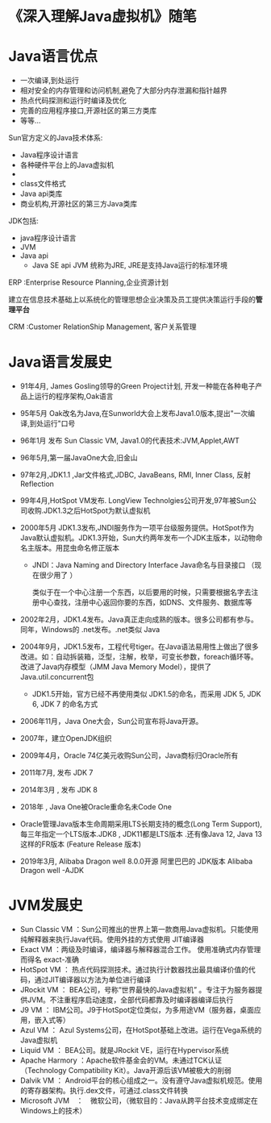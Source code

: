# 《深入理解Java虚拟机》随笔

# Java语言优点

- 一次编译,到处运行
- 相对安全的内存管理和访问机制,避免了大部分内存泄漏和指针越界
- 热点代码探测和运行时编译及优化
- 完善的应用程序接口,开源社区的第三方类库
- 等等...

Sun官方定义的Java技术体系:

- Java程序设计语言
- 各种硬件平台上的Java虚拟机
- 
- class文件格式
- Java api类库
- 商业机构,开源社区的第三方Java类库

JDK包括:

- java程序设计语言
- JVM
- Java api
  - Java SE api JVM 统称为JRE,  JRE是支持Java运行的标准环境



ERP :Enterprise Resource Planning,企业资源计划

​	建立在信息技术基础上以系统化的管理思想企业决策及员工提供决策运行手段的**管理平台**

CRM :Customer RelationShip Management, 客户关系管理

# 	Java语言发展史

- 91年4月, James Gosling领导的Green Project计划, 开发一种能在各种电子产品上运行的程序架构,Oak语言

- 95年5月 Oak改名为Java,在Sunworld大会上发布Java1.0版本,提出"一次编译,到处运行"口号

- 96年1月 发布 Sun Classic VM, Java1.0的代表技术:JVM,Applet,AWT

- 96年5月,第一届JavaOne大会,旧金山

- 97年2月,JDK1.1 ,Jar文件格式,JDBC, JavaBeans, RMI, Inner Class, 反射 Reflection

- 99年4月,HotSpot VM发布. LongView Technolgies公司开发,97年被Sun公司收购.JDK1.3之后HotSpot为默认虚拟机

- 2000年5月  JDK1.3发布,JNDI服务作为一项平台级服务提供。HotSpot作为Java默认虚拟机。JDK1.3开始，Sun大约两年发布一个JDK主版本，以动物命名主版本。用昆虫命名修正版本

  - JNDI：Java Naming and Directory Interface    Java命名与目录接口 （现在很少用了 ）

    类似于在一个中心注册一个东西，以后要用的时候，只需要根据名字去注册中心查找，注册中心返回你要的东西，如DNS、文件服务、数据库等

- 2002年2月，JDK1.4发布。Java真正走向成熟的版本。很多公司都有参与。 同年，Windows的 .net发布。.net类似 Java

- 2004年9月，JDK1.5发布，工程代号tiger。在Java语法易用性上做出了很多改进。如：自动拆装箱，泛型，注解，枚举，可变长参数，foreach循环等。改进了Java内存模型（JMM Java Memory Model），提供了Java.util.concurrent包

  - JDK1.5开始，官方已经不再使用类似 JDK1.5的命名，而采用 JDK 5, JDK 6, JDK 7 的命名方式

- 2006年11月，Java One大会，Sun公司宣布将Java开源。

- 2007年，建立OpenJDK组织

- 2009年4月，Oracle 74亿美元收购Sun公司，Java商标归Oracle所有

- 2011年7月, 发布 JDK 7 

- 2014年3月 , 发布 JDK 8 

- 2018年 , Java One被Oracle重命名未Code One

- Oracle管理Java版本生命周期采用LTS长期支持的概念(Long Term Support),每三年指定一个LTS版本.JDK8 , JDK11都是LTS版本 .还有像Java 12, Java 13 这样的FR版本 (Feature Release 版本) 

- 2019年3月,  Alibaba Dragon well 8.0.0开源 阿里巴巴的 JDK版本  Alibaba Dragon well -AJDK

# JVM发展史

- Sun Classic VM ：Sun公司推出的世界上第一款商用Java虚拟机。只能使用纯解释器来执行Java代码。使用外挂的方式使用 JIT编译器
- Exact VM ：两级及时编译，编译器与解释器混合工作。 使用准确式内存管理而得名 exact-准确
- HotSpot VM ： 热点代码探测技术。通过执行计数器找出最具编译价值的代码，通过JIT编译器以方法为单位进行编译
- JRockit VM ： BEA公司，号称“世界最快的Java虚拟机” 。专注于为服务器提供JVM。不注重程序启动速度，全部代码都靠及时编译器编译后执行
- J9 VM ： IBM公司。J9于HotSpot定位类似，为多用途VM（服务器，桌面应用，嵌入式等）
- Azul VM ： Azul Systems公司，在HotSpot基础上改进。运行在Vega系统的Java虚拟机
- Liquid VM ： BEA公司。就是JRockit VE，运行在Hypervisor系统
- Apache Harmory ：Apache软件基金会的VM。未通过TCK认证 （Technology Compatibility Kit）。Java开源后该VM被极大的削弱
- Dalvik VM ： Android平台的核心组成之一。没有遵守Java虚拟机规范。使用的寄存器架构。执行.dex文件，可通过.class文件转换
- Microsoft JVM　：　微软公司，（微软目的：Java从跨平台技术变成绑定在Windows上的技术）


